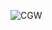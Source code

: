 ![CGW](https://user-images.githubusercontent.com/43548440/212951644-2579e59b-c2f1-48c6-a9a4-3d0ef940925b.gif)
